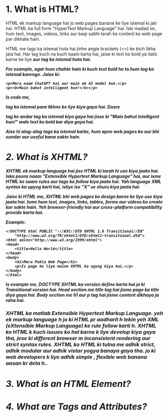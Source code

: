 # 1. What is HTML?
HTML ek markup language hai jo web pages banane ke liye istemal ki jati hai. HTML ka full form "HyperText Markup Language" hai. Iski madad se, hum text, images, videos, links aur baqi sabhi tarah ke content ko web page par dikhate hain.

HTML me tags ka istemal hota hai jinhe angle brackets (<>) ke bich likha jata hai. Har tag kuch na kuch kaam karta hai, jaise ki text ko bold ya italic karne ke liye <b> aur <i> tag ka istemal hota hai.

For example, agar hum chahte hain ki kuch text bold ho to hum <b> tag ka istemal karenge. Jaise ki: 
```
<p>Mera naam ChatGPT hai aur main ek AI model hun.</p>
<p><b>Main bahut intelligent hun!</b></p>
```
Is code me, <p> tag ka istemal para likhne ke liye kiya gaya hai. Dusre <p> tag ke andar <b> tag ka istemal kiya gaya hai jisse ki "Main bahut intelligent hun!" wale text ko bold kar diya gaya hai.

Aise hi alag-alag tags ka istemal karke, hum apne web pages ko aur bhi sundar aur useful bana sakte hain.
# 2. What is XHTML?
XHTML ek markup language hai jise HTML ki tarah hi use kiya jaata hai. Iska poora naam "Extensible Hypertext Markup Language" hai, aur isme HTML ke saare rules aur tags ko follow kiya jaata hai. Yah language XML syntax ka upyog karti hai, isliye ise "X" se shuru kiya jaata hai.

Jaise ki HTML me, XHTML bhi web pages ko design karne ke liye use kiya jaata hai. Isme hum text, images, links, tables, forms aur videos ko create kar sakte hain. Yeh browser-friendly hai aur cross-platform compatibility provide karta hai.

Example:
```
<!DOCTYPE html PUBLIC "-//W3C//DTD XHTML 1.0 Transitional//EN"
    "http://www.w3.org/TR/xhtml1/DTD/xhtml1-transitional.dtd">
<html xmlns="http://www.w3.org/1999/xhtml">
<head>
    <title>Hello World</title>
</head>
<body>
    <h1>Mera Pehla Web Page</h1>
    <p>Is page ke liye maine XHTML ka upyog kiya hai.</p>
</body>
</html>
```
Is example me, DOCTYPE XHTML ka version define karta hai jo ki Transitional version hai. Head section me title tag hai jisme page ka title diya gaya hai. Body section me h1 aur p tag hai jisme content dikhaya ja raha hai.


### XHTML ka matlab Extensible Hypertext Markup Language. yeh ek markup language h jo ki HTML pr aadharit h lekin yeh XML (eXtensible Markup Language) ke rule  follow karti h. XHTML ko HTML k kuch issues ko hal karne k liye develop kiya gaya tha, jese ki  different browser m inconsistent rendering aur strict syntax rules. XHTML ko HTML ki tulna me adhik strict, adhik modular aur adhik vistar yogya banaya gaya tha. jo ki web developers k liye adhik simple , flexible web banana aasan kr deta h.. 
# 3. What is an HTML Element?
# 4. What are Tags and Attributes?
